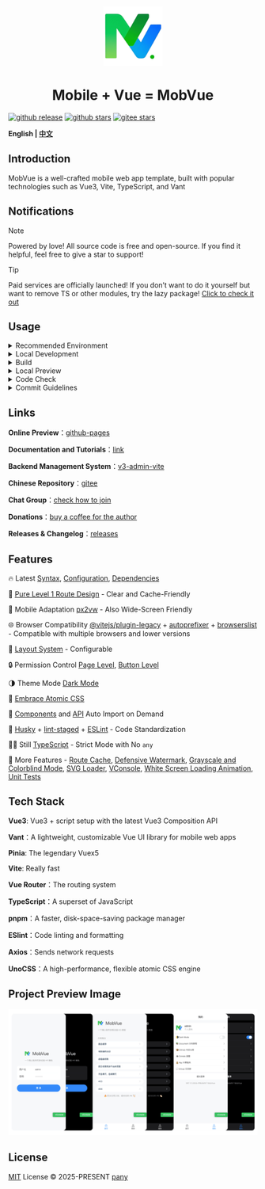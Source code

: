 <div align="center">
  <img alt="logo" width="120" height="120" src="./public/favicon.png">
  <h1>Mobile + Vue = MobVue</h1>
</div>

[![github release](https://img.shields.io/github/v/release/un-pany/mobvue?style=flat)](https://github.com/un-pany/mobvue/releases)
[![github stars](https://img.shields.io/github/stars/un-pany/mobvue?style=flat)](https://github.com/un-pany/mobvue/stargazers)
[![gitee stars](https://gitee.com/un-pany/mobvue/badge/star.svg)](https://gitee.com/un-pany/mobvue/stargazers)

<b>English | <a href="./README.zh-CN.md">中文</a></b>

## Introduction

MobVue is a well-crafted mobile web app template, built with popular technologies such as Vue3, Vite, TypeScript, and Vant

## Notifications

> [!NOTE]
> Powered by love! All source code is free and open-source. If you find it helpful, feel free to give a star to support!

> [!TIP]
> Paid services are officially launched! If you don’t want to do it yourself but want to remove TS or other modules, try the lazy package! [Click to check it out](https://github.com/un-pany/mobvue/issues/2)

## Usage

<details>
<summary>Recommended Environment</summary>

<br>

- Latest version of `Visual Studio Code`
- Install the recommended plugins in the `.vscode/extensions.json` file
- `node` 20.x or 22+
- `pnpm` 9.x or 10+

</details>

<details>
<summary>Local Development</summary>

<br>

```bash
# Install dependencies
pnpm i

# Start the development server
pnpm dev
```

</details>

<details>
<summary>Build</summary>

<br>

```bash
# Build for the staging environment
pnpm build:staging

# Build for the production environment
pnpm build
```

</details>

<details>
<summary>Local Preview</summary>

<br>

```bash
# Execute the build command first to generate the dist directory, then run the preview command
pnpm preview
```

</details>

<details>
<summary>Code Check</summary>

<br>

```bash
# Code linting and formatting
pnpm lint

# Unit tests
pnpm test
```

</details>

<details>
<summary>Commit Guidelines</summary>

<br>

`feat` New feature

`fix` Bug fix

`perf` Performance improvement

`refactor` Code refactoring

`docs` Documentation and comments

`types` Type-related changes

`test` Unit tests related

`ci` Continuous integration, workflows

`revert` Revert changes

`chore` Chores (update dependencies, modify configurations, etc)

</details>

## Links

**Online Preview**：[github-pages](https://un-pany.github.io/mobvue)

**Documentation and Tutorials**：[link](https://juejin.cn/column/7472609448201666599)

**Backend Management System**：[v3-admin-vite](https://github.com/un-pany/v3-admin-vite)

**Chinese Repository**：[gitee](https://gitee.com/un-pany/mobvue)

**Chat Group**：[check how to join](https://github.com/un-pany/mobvue/issues/3)

**Donations**：[buy a coffee for the author](https://github.com/un-pany/mobvue/issues/1)

**Releases & Changelog**：[releases](https://github.com/un-pany/mobvue/releases)

## Features

🔥 Latest [Syntax](https://vuejs.org/api/sfc-script-setup.html), [Configuration](./vite.config.ts), [Dependencies](./package.json)

📍 [Pure Level 1 Route Design](./src/router/index.ts) - Clear and Cache-Friendly

📱 Mobile Adaptation [px2vw](./postcss.config.ts) - Also Wide-Screen Friendly

🌐 Browser Compatibility [@vitejs/plugin-legacy](https://github.com/vitejs/vite/tree/main/packages/plugin-legacy) + [autoprefixer](https://github.com/postcss/autoprefixer) + [browserslist](https://github.com/browserslist/browserslist) - Compatible with multiple browsers and lower versions

🧩 [Layout System](./src/layout) - Configurable

🔒 Permission Control [Page Level](./src/router/guard.ts), [Button Level](./src/pages/demo/permission.vue)

🌗 Theme Mode [Dark Mode](./src/common/assets/styles/variables.css)

🫧 [Embrace Atomic CSS](./uno.config.ts)

🔧 [Components](https://github.com/unplugin/unplugin-vue-components) and [API](https://github.com/unplugin/unplugin-auto-import) Auto Import on Demand

🔎 [Husky](./.husky/pre-commit) + [lint-staged](./package.json) + [ESLint](./eslint.config.js) - Code Standardization

💪🏻 Still [TypeScript](./tsconfig.json) - Strict Mode with No `any`

👀 More Features - [Route Cache](./src/pinia/stores/keep-alive.ts), [Defensive Watermark](./src/common/composables/useWatermark.ts), [Grayscale and Colorblind Mode](./src/common/composables/useGrayscaleAndColorblind.ts), [SVG Loader](https://github.com/jpkleemans/vite-svg-loader), [VConsole](./src/plugins/console.ts), [White Screen Loading Animation](./public/app-loading.css), [Unit Tests](./tests)

## Tech Stack

**Vue3**: Vue3 + script setup with the latest Vue3 Composition API

**Vant**：A lightweight, customizable Vue UI library for mobile web apps

**Pinia**: The legendary Vuex5

**Vite**: Really fast

**Vue Router**：The routing system

**TypeScript**：A superset of JavaScript

**pnpm**：A faster, disk-space-saving package manager

**ESlint**：Code linting and formatting

**Axios**：Sends network requests

**UnoCSS**：A high-performance, flexible atomic CSS engine

## Project Preview Image

![preview](./src/common/assets/images/preview.png)

## License

[MIT](./LICENSE) License © 2025-PRESENT [pany](https://github.com/pany-ang)
